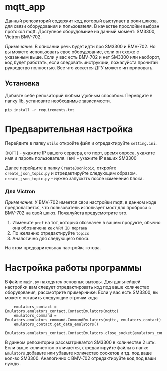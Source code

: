 # mqtt_app #
Данный репозиторий содержит код, который выступает в роли шлюза, для связи оборудования и пользователя. В качестве прослойки выбран протокол mqtt. 
Доступное оборудование на данный момент: SM3300, Victron BMV-702.

*Примечание*: В описании речь будет идти про SM3300 и BMV-702. Но вы можете использовать свое оборудование, если он схоже с указанным выше. Если у вас есть BMV-702 и нет SM3300 или наоборот, код будет работать, если следовать инструкции, пожалуйста прочитай рукводство полностью. Все что косается ДГУ можете игнорировать.

## Установка ##
Добавте себе репозиторий любым удобным способом. Перейдите в папку lib, установите необходимые зависимости.

```
pip install -r requirements.txt
```

# Предварительная настройка #
Перейдите в папку `utils` откройте файл и отредактируйте `setting.ini`.

`[MQTT]` - укажите IP вашего сервера, его порт, время опроса, укажите имя и пароль пользователя.
`[EM]` - укажите IP ваших SM3300


Далее перейдите в папку `CreateJsonTopic`, откройте `create_json_topic.py` и отредактируйте следующим образом.
`create_json_topic.py` - нужно запускать после изменения блока.
### Для Victron
*Примечание*: У BMV-702 имеется свои настройки mqtt, в данном коде предполагается, что пользователь использует мост для проброса с BMV-702 на свой шлюз. Пожалуйста предусмотрите это.
1. Измените `pref` на тот, который обозначен в вашем продукте, обычно она обозначена как `VRM ID портала`
2. По желанию отредактируйте `topics`
3. Аналогично для следующего блока.


На этом предварительная настройка готова.

# Настройка работы программы #
В файле `main.py` находятся основные вызовы. Для дальнейшей настройки вам следует отредактировать код под ваше количество оборудования, рассмотрите пример ниже:
Если у вас есть SM3300, вы можете оставить следующие строчки кода 
```
    emulators_contact = Emulators.emulators_contact.ContactEmulators(mqttc)
    emulators_command = Emulators.emulators_command.CommandEmulators(mqttc, emulators_contact)
    emulators_contact.get_data_emulators()
    Emulators.emulators_contact.ContactEmulators.close_socket(emulators_contact.supplySocket_1)
```
В данном репозитории рассматривается SM3300 в количестве 2 штк.
Если выше количество отличается, отредактируйте файлы в папке `Emulators` добавьте или убавьте количество соокетов и тд. под ваше кол-во SM3300.
Аналогично с BMV-702 отредактируйте код под ваши нужды.
